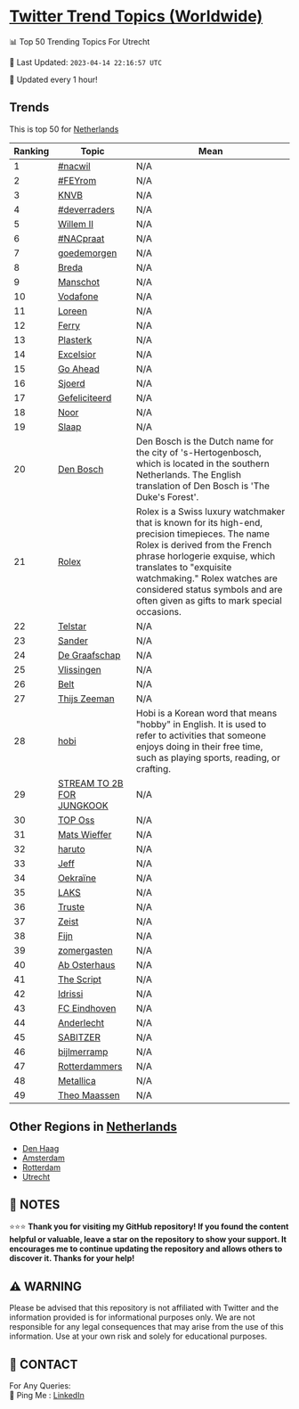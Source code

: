 [Twitter Trend Topics (Worldwide)](https://github.com/ErcinDedeoglu/Twitter-Trend-Topics)
==========


📊 Top 50 Trending Topics For Utrecht

📆 Last Updated: `2023-04-14 22:16:57 UTC`

🔧 Updated every 1 hour!


## Trends

This is top 50 for [Netherlands](</Netherlands>)

| Ranking | Topic | Mean |
| ------- | ------------ | ------------ |
| 1 | [#nacwil](http://twitter.com/search?q=%23nacwil) | N/A |
| 2 | [#FEYrom](http://twitter.com/search?q=%23FEYrom) | N/A |
| 3 | [KNVB](http://twitter.com/search?q=KNVB) | N/A |
| 4 | [#deverraders](http://twitter.com/search?q=%23deverraders) | N/A |
| 5 | [Willem II](http://twitter.com/search?q=Willem+II) | N/A |
| 6 | [#NACpraat](http://twitter.com/search?q=%23NACpraat) | N/A |
| 7 | [goedemorgen](http://twitter.com/search?q=goedemorgen) | N/A |
| 8 | [Breda](http://twitter.com/search?q=Breda) | N/A |
| 9 | [Manschot](http://twitter.com/search?q=Manschot) | N/A |
| 10 | [Vodafone](http://twitter.com/search?q=Vodafone) | N/A |
| 11 | [Loreen](http://twitter.com/search?q=Loreen) | N/A |
| 12 | [Ferry](http://twitter.com/search?q=Ferry) | N/A |
| 13 | [Plasterk](http://twitter.com/search?q=Plasterk) | N/A |
| 14 | [Excelsior](http://twitter.com/search?q=Excelsior) | N/A |
| 15 | [Go Ahead](http://twitter.com/search?q=Go+Ahead) | N/A |
| 16 | [Sjoerd](http://twitter.com/search?q=Sjoerd) | N/A |
| 17 | [Gefeliciteerd](http://twitter.com/search?q=Gefeliciteerd) | N/A |
| 18 | [Noor](http://twitter.com/search?q=Noor) | N/A |
| 19 | [Slaap](http://twitter.com/search?q=Slaap) | N/A |
| 20 | [Den Bosch](http://twitter.com/search?q=Den+Bosch) | Den Bosch is the Dutch name for the city of 's-Hertogenbosch, which is located in the southern Netherlands. The English translation of Den Bosch is 'The Duke's Forest'. |
| 21 | [Rolex](http://twitter.com/search?q=Rolex) | Rolex is a Swiss luxury watchmaker that is known for its high-end, precision timepieces. The name Rolex is derived from the French phrase horlogerie exquise, which translates to "exquisite watchmaking." Rolex watches are considered status symbols and are often given as gifts to mark special occasions. |
| 22 | [Telstar](http://twitter.com/search?q=Telstar) | N/A |
| 23 | [Sander](http://twitter.com/search?q=Sander) | N/A |
| 24 | [De Graafschap](http://twitter.com/search?q=De+Graafschap) | N/A |
| 25 | [Vlissingen](http://twitter.com/search?q=Vlissingen) | N/A |
| 26 | [Belt](http://twitter.com/search?q=Belt) | N/A |
| 27 | [Thijs Zeeman](http://twitter.com/search?q=Thijs+Zeeman) | N/A |
| 28 | [hobi](http://twitter.com/search?q=hobi) | Hobi is a Korean word that means "hobby" in English. It is used to refer to activities that someone enjoys doing in their free time, such as playing sports, reading, or crafting. |
| 29 | [STREAM TO 2B FOR JUNGKOOK](http://twitter.com/search?q=STREAM+TO+2B+FOR+JUNGKOOK) | N/A |
| 30 | [TOP Oss](http://twitter.com/search?q=TOP+Oss) | N/A |
| 31 | [Mats Wieffer](http://twitter.com/search?q=Mats+Wieffer) | N/A |
| 32 | [haruto](http://twitter.com/search?q=haruto) | N/A |
| 33 | [Jeff](http://twitter.com/search?q=Jeff) | N/A |
| 34 | [Oekraïne](http://twitter.com/search?q=Oekra%c3%afne) | N/A |
| 35 | [LAKS](http://twitter.com/search?q=LAKS) | N/A |
| 36 | [Truste](http://twitter.com/search?q=Truste) | N/A |
| 37 | [Zeist](http://twitter.com/search?q=Zeist) | N/A |
| 38 | [Fijn](http://twitter.com/search?q=Fijn) | N/A |
| 39 | [zomergasten](http://twitter.com/search?q=zomergasten) | N/A |
| 40 | [Ab Osterhaus](http://twitter.com/search?q=Ab+Osterhaus) | N/A |
| 41 | [The Script](http://twitter.com/search?q=The+Script) | N/A |
| 42 | [Idrissi](http://twitter.com/search?q=Idrissi) | N/A |
| 43 | [FC Eindhoven](http://twitter.com/search?q=FC+Eindhoven) | N/A |
| 44 | [Anderlecht](http://twitter.com/search?q=Anderlecht) | N/A |
| 45 | [SABITZER](http://twitter.com/search?q=SABITZER) | N/A |
| 46 | [bijlmerramp](http://twitter.com/search?q=bijlmerramp) | N/A |
| 47 | [Rotterdammers](http://twitter.com/search?q=Rotterdammers) | N/A |
| 48 | [Metallica](http://twitter.com/search?q=Metallica) | N/A |
| 49 | [Theo Maassen](http://twitter.com/search?q=Theo+Maassen) | N/A |



## Other Regions in [Netherlands](</Netherlands>)

* [Den Haag](</Netherlands/Den Haag.md>)
* [Amsterdam](</Netherlands/Amsterdam.md>)
* [Rotterdam](</Netherlands/Rotterdam.md>)
* [Utrecht](</Netherlands/Utrecht.md>)



## 📝 NOTES

⭐⭐⭐ **Thank you for visiting my GitHub repository! If you found the content helpful or valuable, leave a star on the repository to show your support. It encourages me to continue updating the repository and allows others to discover it. Thanks for your help!**


## ⚠️ WARNING

Please be advised that this repository is not affiliated with Twitter and the information provided is for informational purposes only. We are not responsible for any legal consequences that may arise from the use of this information. Use at your own risk and solely for educational purposes.


## 📨 CONTACT

 For Any Queries:  
            🏓 Ping Me : [LinkedIn](https://www.linkedin.com/in/ercindedeoglu/)
